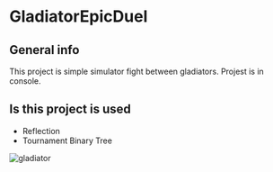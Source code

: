# GladiatorEpicDuel


## General info
This project is simple simulator  fight between gladiators.
Projest is in console.
	
## Is this project is used
*  Reflection
*  Tournament Binary Tree

![gladiator](https://user-images.githubusercontent.com/49952750/114350130-14eed580-9b69-11eb-9940-b78d0c20650b.jpg)
